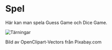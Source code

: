 Spel
====

Här kan man spela Guess Game och Dice Game.

<img src="img/minimalistic/dices.png" alt="Tärningar">

Bild av OpenClipart-Vectors från Pixabay.com